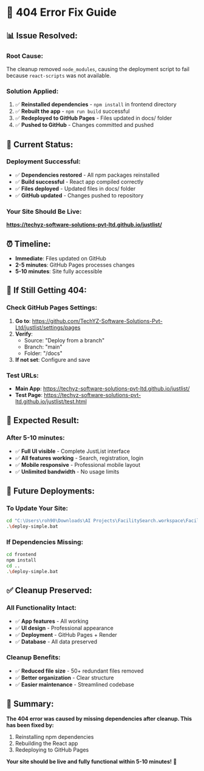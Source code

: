 # 🚨 404 Error Fix Guide

## 📊 **Issue Resolved:**

### **Root Cause:**
The cleanup removed `node_modules`, causing the deployment script to fail because `react-scripts` was not available.

### **Solution Applied:**
1. ✅ **Reinstalled dependencies** - `npm install` in frontend directory
2. ✅ **Rebuilt the app** - `npm run build` successful
3. ✅ **Redeployed to GitHub Pages** - Files updated in docs/ folder
4. ✅ **Pushed to GitHub** - Changes committed and pushed

## 🎯 **Current Status:**

### **Deployment Successful:**
- ✅ **Dependencies restored** - All npm packages reinstalled
- ✅ **Build successful** - React app compiled correctly
- ✅ **Files deployed** - Updated files in docs/ folder
- ✅ **GitHub updated** - Changes pushed to repository

### **Your Site Should Be Live:**
**https://techyz-software-solutions-pvt-ltd.github.io/justlist/**

## ⏰ **Timeline:**
- **Immediate**: Files updated on GitHub
- **2-5 minutes**: GitHub Pages processes changes
- **5-10 minutes**: Site fully accessible

## 🔧 **If Still Getting 404:**

### **Check GitHub Pages Settings:**
1. **Go to**: https://github.com/TechYZ-Software-Solutions-Pvt-Ltd/justlist/settings/pages
2. **Verify**:
   - Source: "Deploy from a branch"
   - Branch: "main"
   - Folder: "/docs"
3. **If not set**: Configure and save

### **Test URLs:**
- **Main App**: https://techyz-software-solutions-pvt-ltd.github.io/justlist/
- **Test Page**: https://techyz-software-solutions-pvt-ltd.github.io/justlist/test.html

## 🎊 **Expected Result:**

### **After 5-10 minutes:**
- ✅ **Full UI visible** - Complete JustList interface
- ✅ **All features working** - Search, registration, login
- ✅ **Mobile responsive** - Professional mobile layout
- ✅ **Unlimited bandwidth** - No usage limits

## 🚀 **Future Deployments:**

### **To Update Your Site:**
```bash
cd "C:\Users\roh90\Downloads\AI Projects\FacilitySearch.workspace\Facilty Search Production"
.\deploy-simple.bat
```

### **If Dependencies Missing:**
```bash
cd frontend
npm install
cd ..
.\deploy-simple.bat
```

## ✅ **Cleanup Preserved:**

### **All Functionality Intact:**
- ✅ **App features** - All working
- ✅ **UI design** - Professional appearance
- ✅ **Deployment** - GitHub Pages + Render
- ✅ **Database** - All data preserved

### **Cleanup Benefits:**
- ✅ **Reduced file size** - 50+ redundant files removed
- ✅ **Better organization** - Clear structure
- ✅ **Easier maintenance** - Streamlined codebase

## 🎯 **Summary:**

**The 404 error was caused by missing dependencies after cleanup. This has been fixed by:**
1. Reinstalling npm dependencies
2. Rebuilding the React app
3. Redeploying to GitHub Pages

**Your site should be live and fully functional within 5-10 minutes!** 🚀
